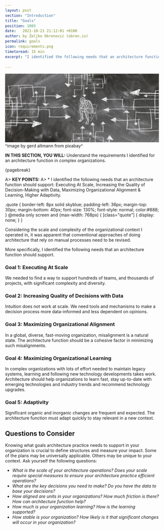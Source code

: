 ```yaml
---
layout: post
section: "Introduction"
title: "Goals"
position: 1003
date:   2021-10-21 21:12:01 +0100
author: by Željko Obrenović (obren.io)
permalink: goals
icon: requirements.png
timetoread: 15 min
excerpt: "I identified the following needs that an architecture function should support: Executing At Scale, Increasing the Quality of Decision-Making with Data, Maximizing Organizational Alignment & Learning, Higher Adaptivity."

---
```


![](assets/images/stress-gc7a712a2f_1920.jpg)
^image by gerd altmann from pixabay^

**IN THIS SECTION, YOU WILL:** Understand the requirements I identified for an architecture function in complex organizations.

{pagebreak}

A> **KEY POINTS:**
A> * I identified the following needs that an architecture function should support: Executing At Scale, Increasing the Quality of Decision-Making with Data, Maximizing Organizational Alignment & Learning, Higher Adaptivity.

 .quote {
     border-left: 8px solid skyblue;
     padding-left: 36px;
     margin-top: 30px;
     margin-bottom: 40px;
     font-size: 130%;
     font-style: normal;
     color:#888;
 }
    @media only screen and (max-width: 768px) {
        [class="quote"] {
            display: none;
        }
    }

Considering the scale and complexity of the organizational context I operated in, it was apparent that conventional approaches of doing architecture that rely on manual processes need to be revised. 

More specifically, I identified the following needs that an architecture function should support.

### Goal 1: Executing At Scale

We needed to find a way to support hundreds of teams, and thousands of projects, with significant complexity and diversity.

### Goal 2: Increasing Quality of Decisions with Data

Intuition does not work at scale. We need tools and mechanisms to make a decision process more data-informed and less dependent on opinions.

### Goal 3: Maximizing Organizational Alignment

In a global, diverse, fast-moving organization, misalignment is a natural state. The architecture function should be a cohesive factor in minimizing such misalignments.

### Goal 4: Maximizing Organizational Learning

In complex organizations with lots of effort needed to maintain legacy systems, learning and following new technology developments takes work. Architecture should help organizations to learn fast, stay up-to-date with emerging technologies and industry trends and recommend technology upgrades.

### Goal 5: Adaptivity

Significant organic and inorganic changes are frequent and expected. The architecture function must adapt quickly to stay relevant in a new context.

## Questions to Consider

Knowing what goals architecture practice needs to support in your organization is crucial to define structures and measure your impact. Some of the plans may be universally applicable. Others may be unique to your context. Ask yourself the following questions:

* *What is the scale of your architecture operations? Does your scale require special measures to ensure your architecture practice efficient operations?*
* *What are the key decisions you need to make? Do you have the data to base your decisions?*
* *How aligned are units in your organizations? How much friction is there? How can architecture function help?*
* *How much is your organization learning? How is the learning supported?*
* *How stable is your organization? How likely is it that significant changes will occur in your organization?* 
